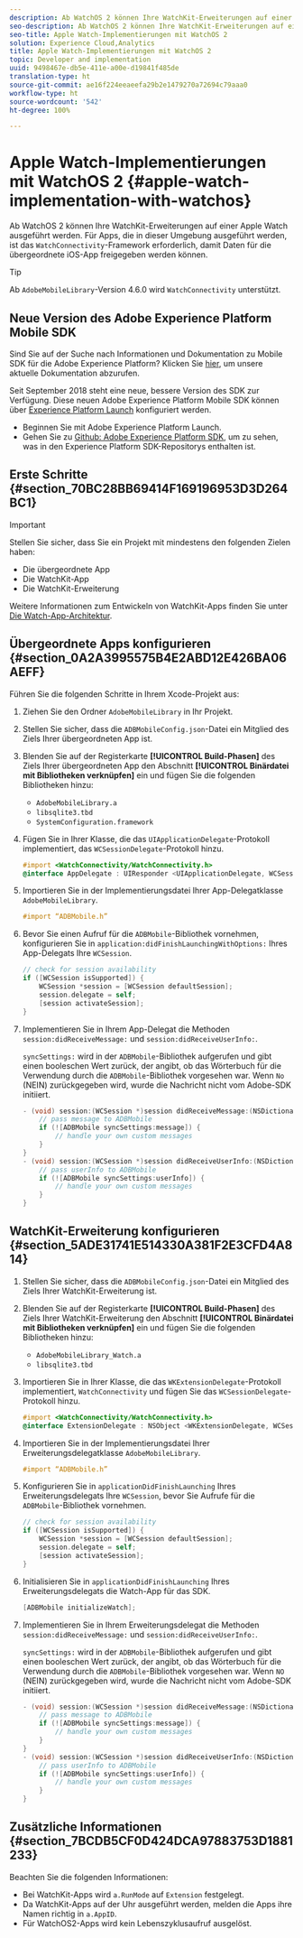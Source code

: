 ```yaml
---
description: Ab WatchOS 2 können Ihre WatchKit-Erweiterungen auf einer Apple Watch ausgeführt werden. Für Apps, die in dieser Umgebung ausgeführt werden, ist das WatchConnectivity-Framework erforderlich, damit Daten für die übergeordnete iOS-App freigegeben werden können.
seo-description: Ab WatchOS 2 können Ihre WatchKit-Erweiterungen auf einer Apple Watch ausgeführt werden. Für Apps, die in dieser Umgebung ausgeführt werden, ist das WatchConnectivity-Framework erforderlich, damit Daten für die übergeordnete iOS-App freigegeben werden können.
seo-title: Apple Watch-Implementierungen mit WatchOS 2
solution: Experience Cloud,Analytics
title: Apple Watch-Implementierungen mit WatchOS 2
topic: Developer and implementation
uuid: 9498467e-db5e-411e-a00e-d19841f485de
translation-type: ht
source-git-commit: ae16f224eeaeefa29b2e1479270a72694c79aaa0
workflow-type: ht
source-wordcount: '542'
ht-degree: 100%

---
```



# Apple Watch-Implementierungen mit WatchOS 2 {#apple-watch-implementation-with-watchos}

Ab WatchOS 2 können Ihre WatchKit-Erweiterungen auf einer Apple Watch ausgeführt werden. Für Apps, die in dieser Umgebung ausgeführt werden, ist das `WatchConnectivity`-Framework erforderlich, damit Daten für die übergeordnete iOS-App freigegeben werden können.

>[!TIP]
>
>Ab `AdobeMobileLibrary`-Version 4.6.0 wird `WatchConnectivity` unterstützt.

## Neue Version des Adobe Experience Platform Mobile SDK

Sind Sie auf der Suche nach Informationen und Dokumentation zu Mobile SDK für die Adobe Experience Platform? Klicken Sie [hier](https://aep-sdks.gitbook.io/docs/), um unsere aktuelle Dokumentation abzurufen.

Seit September 2018 steht eine neue, bessere Version des SDK zur Verfügung. Diese neuen Adobe Experience Platform Mobile SDK können über [Experience Platform Launch](https://www.adobe.com/de/experience-platform/launch.html) konfiguriert werden.

* Beginnen Sie mit Adobe Experience Platform Launch.
* Gehen Sie zu [Github: Adobe Experience Platform SDK](https://github.com/Adobe-Marketing-Cloud/acp-sdks), um zu sehen, was in den Experience Platform SDK-Repositorys enthalten ist.

## Erste Schritte {#section_70BC28BB69414F169196953D3D264BC1}

>[!IMPORTANT]
>
>Stellen Sie sicher, dass Sie ein Projekt mit mindestens den folgenden Zielen haben:
>
>* Die übergeordnete App
>* Die WatchKit-App
>* Die WatchKit-Erweiterung

>



Weitere Informationen zum Entwickeln von WatchKit-Apps finden Sie unter [Die Watch-App-Architektur](https://developer.apple.com/library/ios/documentation/General/Conceptual/WatchKitProgrammingGuide/DesigningaWatchKitApp.html#//apple_ref/doc/uid/TP40014969-CH3-SW1).

## Übergeordnete Apps konfigurieren {#section_0A2A3995575B4E2ABD12E426BA06AEFF}

Führen Sie die folgenden Schritte in Ihrem Xcode-Projekt aus:

1. Ziehen Sie den Ordner `AdobeMobileLibrary` in Ihr Projekt.
1. Stellen Sie sicher, dass die `ADBMobileConfig.json`-Datei ein Mitglied des Ziels Ihrer übergeordneten App ist.
1. Blenden Sie auf der Registerkarte **[!UICONTROL Build-Phasen]** des Ziels Ihrer übergeordneten App den Abschnitt **[!UICONTROL Binärdatei mit Bibliotheken verknüpfen]** ein und fügen Sie die folgenden Bibliotheken hinzu:

   * `AdobeMobileLibrary.a`
   * `libsqlite3.tbd`
   * `SystemConfiguration.framework`

1. Fügen Sie in Ihrer Klasse, die das `UIApplicationDelegate`-Protokoll implementiert, das `WCSessionDelegate`-Protokoll hinzu.

   ```objective-c
   #import <WatchConnectivity/WatchConnectivity.h> 
   @interface AppDelegate : UIResponder <UIApplicationDelegate, WCSessionDelegate>
   ```

1. Importieren Sie in der Implementierungsdatei Ihrer App-Delegatklasse `AdobeMobileLibrary`.

   ```objective-c
   #import “ADBMobile.h”
   ```

1. Bevor Sie einen Aufruf für die `ADBMobile`-Bibliothek vornehmen, konfigurieren Sie in `application:didFinishLaunchingWithOptions:` Ihres App-Delegats Ihre `WCSession`.

   ```objective-c
   // check for session availability 
   if ([WCSession isSupported]) { 
       WCSession *session = [WCSession defaultSession]; 
       session.delegate = self; 
       [session activateSession]; 
   }
   ```

1. Implementieren Sie in Ihrem App-Delegat die Methoden `session:didReceiveMessage:` und `session:didReceiveUserInfo:`.

   `syncSettings:` wird in der `ADBMobile`-Bibliothek aufgerufen und gibt einen booleschen Wert zurück, der angibt, ob das Wörterbuch für die Verwendung durch die `ADBMobile`-Bibliothek vorgesehen war. Wenn `No` (NEIN) zurückgegeben wird, wurde die Nachricht nicht vom Adobe-SDK initiiert.

   ```objective-c
   - (void) session:(WCSession *)session didReceiveMessage:(NSDictionary<NSString *,id> *)message { 
       // pass message to ADBMobile 
       if (![ADBMobile syncSettings:message]) { 
           // handle your own custom messages 
       } 
   } 
   - (void) session:(WCSession *)session didReceiveUserInfo:(NSDictionary<NSString *,id> *)userInfo { 
       // pass userInfo to ADBMobile 
       if (![ADBMobile syncSettings:userInfo]) { 
           // handle your own custom messages 
       } 
   } 
   ```

## WatchKit-Erweiterung konfigurieren {#section_5ADE31741E514330A381F2E3CFD4A814}

1. Stellen Sie sicher, dass die `ADBMobileConfig.json`-Datei ein Mitglied des Ziels Ihrer WatchKit-Erweiterung ist.
1. Blenden Sie auf der Registerkarte **[!UICONTROL Build-Phasen]** des Ziels Ihrer WatchKit-Erweiterung den Abschnitt **[!UICONTROL Binärdatei mit Bibliotheken verknüpfen]** ein und fügen Sie die folgenden Bibliotheken hinzu:

   * `AdobeMobileLibrary_Watch.a`
   * `libsqlite3.tbd`

1. Importieren Sie in Ihrer Klasse, die das `WKExtensionDelegate`-Protokoll implementiert, `WatchConnectivity` und fügen Sie das `WCSessionDelegate`-Protokoll hinzu.

   ```objective-c
   #import <WatchConnectivity/WatchConnectivity.h> 
   @interface ExtensionDelegate : NSObject <WKExtensionDelegate, WCSessionDelegate>
   ```

1. Importieren Sie in der Implementierungsdatei Ihrer Erweiterungsdelegatklasse `AdobeMobileLibrary`.

   ```objective-c
   #import “ADBMobile.h”
   ```

1. Konfigurieren Sie in `applicationDidFinishLaunching` Ihres Erweiterungsdelegats Ihre `WCSession`, bevor Sie Aufrufe für die `ADBMobile`-Bibliothek vornehmen.

   ```objective-c
   // check for session availability 
   if ([WCSession isSupported]) { 
       WCSession *session = [WCSession defaultSession]; 
       session.delegate = self; 
       [session activateSession]; 
   }
   ```

1. Initialisieren Sie in `applicationDidFinishLaunching` Ihres Erweiterungsdelegats die Watch-App für das SDK.

   ```objective-c
   [ADBMobile initializeWatch];
   ```

1. Implementieren Sie in Ihrem Erweiterungsdelegat die Methoden `session:didReceiveMessage:` und `session:didReceiveUserInfo:`.

   `syncSettings:` wird in der `ADBMobile`-Bibliothek aufgerufen und gibt einen booleschen Wert zurück, der angibt, ob das Wörterbuch für die Verwendung durch die `ADBMobile`-Bibliothek vorgesehen war. Wenn `NO` (NEIN) zurückgegeben wird, wurde die Nachricht nicht vom Adobe-SDK initiiert.

   ```objective-c
   - (void) session:(WCSession *)session didReceiveMessage:(NSDictionary<NSString *,id> *)message { 
       // pass message to ADBMobile 
       if (![ADBMobile syncSettings:message]) { 
           // handle your own custom messages 
       } 
   } 
   - (void) session:(WCSession *)session didReceiveUserInfo:(NSDictionary<NSString *,id> *)userInfo { 
       // pass userInfo to ADBMobile 
       if (![ADBMobile syncSettings:userInfo]) { 
           // handle your own custom messages 
       } 
   } 
   ```

## Zusätzliche Informationen {#section_7BCDB5CF0D424DCA97883753D1881233}

Beachten Sie die folgenden Informationen:

* Bei WatchKit-Apps wird `a.RunMode` auf `Extension` festgelegt.
* Da WatchKit-Apps auf der Uhr ausgeführt werden, melden die Apps ihre Namen richtig in `a.AppID`.
* Für WatchOS2-Apps wird kein Lebenszyklusaufruf ausgelöst.

